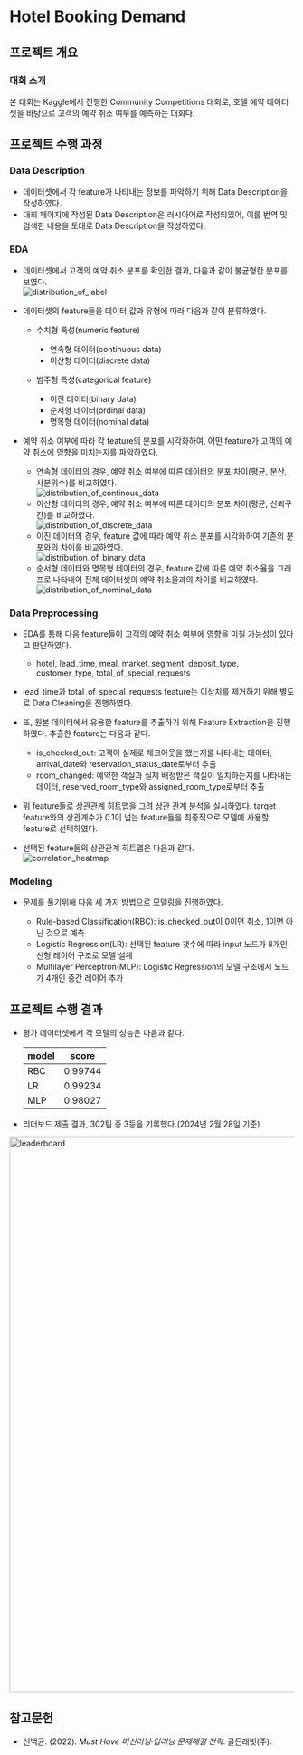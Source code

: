 # Hotel Booking Demand

## 프로젝트 개요
### 대회 소개
본 대회는 Kaggle에서 진행한 Community Competitions 대회로, 호텔 예약 데이터셋을 바탕으로 고객의 예약 취소 여부를 예측하는 대회다.

## 프로젝트 수행 과정
### Data Description
- 데이터셋에서 각 feature가 나타내는 정보를 파악하기 위해 Data Description을 작성하였다.
- 대회 페이지에 작성된 Data Description은 러시아어로 작성되있어, 이를 번역 및 검색한 내용을 토대로 Data Description을 작성하였다.
  
### EDA
- 데이터셋에서 고객의 예약 취소 분포를 확인한 결과, 다음과 같이 불균형한 분포를 보였다.<br>
![distribution_of_label](https://github.com/rlarlgh96/hotel-booking-demand/assets/121072239/00685821-372b-469f-8355-451d57d1434b)
- 데이터셋의 feature들을 데이터 값과 유형에 따라 다음과 같이 분류하였다.
  
  - 수치형 특성(numeric feature)
    - 연속형 데이터(continuous data)
    - 이산형 데이터(discrete data)

  - 범주형 특성(categorical feature)
    - 이진 데이터(binary data)
    - 순서형 데이터(ordinal data)
    - 명목형 데이터(nominal data)

- 예약 취소 여부에 따라 각 feature의 분포를 시각화하여, 어떤 feature가 고객의 예약 취소에 영향을 미치는지를 파악하였다.

  - 연속형 데이터의 경우, 예약 취소 여부에 따른 데이터의 분포 차이(평균, 분산, 사분위수)를 비교하였다.<br>
  ![distribution_of_continous_data](https://github.com/rlarlgh96/hotel-booking-demand/assets/121072239/7e50c6d9-203c-4353-8bec-ad16361820ee)
  - 이산형 데이터의 경우, 예약 취소 여부에 따른 데이터의 분포 차이(평균, 신뢰구간)를 비교하였다.<br>
  ![distribution_of_discrete_data](https://github.com/rlarlgh96/hotel-booking-demand/assets/121072239/9cdee033-dcbc-4084-a99e-c4bf64cc4697)
  - 이진 데이터의 경우, feature 값에 따라 예약 취소 분포를 시각화하여 기존의 분포와의 차이를 비교하였다.<br>
  ![distribution_of_binary_data](https://github.com/rlarlgh96/hotel-booking-demand/assets/121072239/867941c6-3348-4040-aa8a-31f2ebb2a494)
  - 순서형 데이터와 명목형 데이터의 경우, feature 값에 따른 예약 취소율을 그래프로 나타내어 전체 데이터셋의 예약 취소율과의 차이를 비교하였다.<br>
  ![distribution_of_nominal_data](https://github.com/rlarlgh96/hotel-booking-demand/assets/121072239/f20add64-7eee-4a90-9752-12b76294f25a)
  
### Data Preprocessing
- EDA를 통해 다음 feature들이 고객의 예약 취소 여부에 영향을 미칠 가능성이 있다고 판단하였다.
  
  - hotel, lead_time, meal, market_segment, deposit_type, customer_type, total_of_special_requests

- lead_time과 total_of_special_requests feature는 이상치를 제거하기 위해 별도로 Data Cleaning을 진행하였다.
- 또, 원본 데이터에서 유용한 feature를 추출하기 위해 Feature Extraction을 진행하였다. 추출한 feature는 다음과 같다.

  - is_checked_out: 고객이 실제로 체크아웃을 했는지를 나타내는 데이터, arrival_date와 reservation_status_date로부터 추출
  - room_changed: 예약한 객실과 실제 배정받은 객실이 일치하는지를 나타내는 데이터, reserved_room_type와 assigned_room_type로부터 추출

- 위 feature들로 상관관계 히트맵을 그려 상관 관계 분석을 실시하였다. target feature와의 상관계수가 0.1이 넘는 feature들을 최종적으로 모델에 사용할 feature로 선택하였다.
- 선택된 feature들의 상관관계 히트맵은 다음과 같다.<br>
![correlation_heatmap](https://github.com/rlarlgh96/hotel-booking-demand/assets/121072239/34ae04a6-4a81-4b97-a5d3-86ff4d466ef9)

### Modeling
- 문제를 풀기위해 다음 세 가지 방법으로 모델링을 진행하였다.
  
  - Rule-based Classification(RBC): is_checked_out이 0이면 취소, 1이면 아닌 것으로 예측
  - Logistic Regression(LR): 선택된 feature 갯수에 따라 input 노드가 8개인 선형 레이어 구조로 모델 설계
  - Multilayer Perceptron(MLP): Logistic Regression의 모델 구조에서 노드가 4개인 중간 레이어 추가

## 프로젝트 수행 결과
- 평가 데이터셋에서 각 모델의 성능은 다음과 같다.

  | model | score |
  |--------|--------|
  | RBC | 0.99744 |
  | LR | 0.99234 |
  | MLP | 0.98027 |
  
- 리더보드 제출 결과, 302팀 중 3등을 기록했다.(2024년 2월 28일 기준)<br>
<img width="980" alt="leaderboard" src="https://github.com/rlarlgh96/hotel-booking-demand/assets/121072239/ef8182d9-a05f-47cb-9746-3bcf6bd19ff5">

## 참고문헌
- 신백균. (2022). *Must Have 머신러닝·딥러닝 문제해결 전략*. 골든래빗(주).
